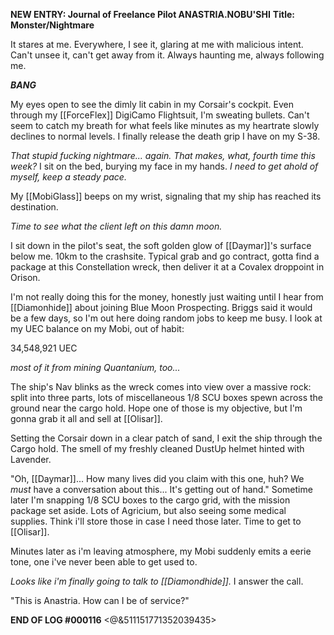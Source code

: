 **NEW ENTRY: Journal of Freelance Pilot ANASTRIA.NOBU'SHI**
**Title: Monster/Nightmare**

It stares at me. Everywhere, I see it, glaring at me with malicious intent. Can't unsee it, can't get away from it. Always haunting me, always following me. 

***BANG***

My eyes open to see the dimly lit cabin in my Corsair's cockpit. Even through my [[ForceFlex]] DigiCamo Flightsuit, I'm sweating bullets. Can't seem to catch my breath for what feels like minutes as my heartrate slowly declines to normal levels. I finally release the death grip I have on my S-38.

*That stupid fucking nightmare... again. That makes, what, fourth time this week?* I sit on the bed, burying my face in my hands. *I need to get ahold of myself, keep a steady pace.*

My [[MobiGlass]] beeps on my wrist, signaling that my ship has reached its destination.

*Time to see what the client left on this damn moon.*

I sit down in the pilot's seat, the soft golden glow of [[Daymar]]'s surface below me. 10km to the crashsite. Typical grab and go contract, gotta find a package at this Constellation wreck, then deliver it at a Covalex droppoint in Orison.

I'm not really doing this for the money, honestly just waiting until I hear from [[Diamonhide]] about joining Blue Moon Prospecting. Briggs said it would be a few days, so I'm out here doing random jobs to keep me busy. I look at my UEC balance on my Mobi, out of habit:

34,548,921 UEC

*most of it from mining Quantanium, too...*

The ship's Nav blinks as the wreck comes into view over a massive rock: split into three parts, lots of miscellaneous 1/8 SCU boxes spewn across the ground near the cargo hold. Hope one of those is my objective, but I'm gonna grab it all and sell at [[Olisar]].

Setting the Corsair down in a clear patch of sand, I exit the ship through the Cargo hold. The smell of my freshly cleaned DustUp helmet hinted with Lavender.

"Oh, [[Daymar]]... How many lives did you claim with this one, huh? We *must* have a conversation about this... It's getting out of hand."
Sometime later I'm snapping 1/8 SCU boxes to the cargo grid, with the mission package set aside. Lots of Agricium, but also seeing some medical supplies. Think i'll store those in case I need those later. Time to get to [[Olisar]].

Minutes later as i'm leaving atmosphere, my Mobi suddenly emits a eerie tone, one i've never been able to get used to.

*Looks like i'm finally going to talk to [[Diamondhide]].* I answer the call.

"This is Anastria. How can I be of service?"

**END OF LOG #000116** <@&511151771352039435>